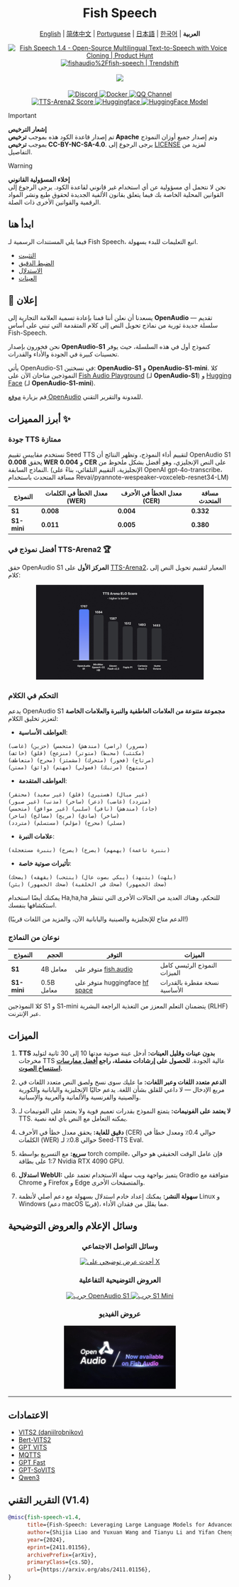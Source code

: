 <div align="center">
<h1>Fish Speech</h1>

[English](../README.md) | [简体中文](README.zh.md) | [Portuguese](README.pt-BR.md) | [日本語](README.ja.md) | [한국어](README.ko.md) | **العربية** <br>

<a href="https://www.producthunt.com/posts/fish-speech-1-4?embed=true&utm_source=badge-featured&utm_medium=badge&utm_souce=badge-fish&#0045;speech&#0045;1&#0045;4" target="_blank">
    <img src="https://api.producthunt.com/widgets/embed-image/v1/featured.svg?post_id=488440&theme=light" alt="Fish&#0032;Speech&#0032;1&#0046;4 - Open&#0045;Source&#0032;Multilingual&#0032;Text&#0045;to&#0045;Speech&#0032;with&#0032;Voice&#0032;Cloning | Product Hunt" style="width: 250px; height: 54px;" width="250" height="54" />
</a>
<a href="https://trendshift.io/repositories/7014" target="_blank">
    <img src="https://trendshift.io/api/badge/repositories/7014" alt="fishaudio%2Ffish-speech | Trendshift" style="width: 250px; height: 55px;" width="250" height="55"/>
</a>
<br>
</div>
<br>

<div align="center">
    <img src="https://count.getloli.com/get/@fish-speech?theme=asoul" /><br>
</div>

<br>

<div align="center">
    <a target="_blank" href="https://discord.gg/Es5qTB9BcN">
        <img alt="Discord" src="https://img.shields.io/discord/1214047546020728892?color=%23738ADB&label=Discord&logo=discord&logoColor=white&style=flat-square"/>
    </a>
    <a target="_blank" href="https://hub.docker.com/r/fishaudio/fish-speech">
        <img alt="Docker" src="https://img.shields.io/docker/pulls/fishaudio/fish-speech?style=flat-square&logo=docker"/>
    </a>
    <a target="_blank" href="https://pd.qq.com/s/bwxia254o">
      <img alt="QQ Channel" src="https://img.shields.io/badge/QQ-blue?logo=tencentqq">
    </a>
</div>

<div align="center">
    <a target="_blank" href="https://huggingface.co/spaces/TTS-AGI/TTS-Arena-V2">
      <img alt="TTS-Arena2 Score" src="https://img.shields.io/badge/TTS_Arena2-Rank_%231-gold?style=flat-square&logo=trophy&logoColor=white">
    </a>
    <a target="_blank" href="https://huggingface.co/spaces/fishaudio/fish-speech-1">
        <img alt="Huggingface" src="https://img.shields.io/badge/🤗%20-space%20demo-yellow"/>
    </a>
    <a target="_blank" href="https://huggingface.co/fishaudio/openaudio-s1-mini">
        <img alt="HuggingFace Model" src="https://img.shields.io/badge/🤗%20-models-orange"/>
    </a>
</div>

> [!IMPORTANT]
> **إشعار الترخيص**  
> تم إصدار قاعدة الكود هذه بموجب **ترخيص Apache** وتم إصدار جميع أوزان النموذج بموجب **ترخيص CC-BY-NC-SA-4.0**. يرجى الرجوع إلى [LICENSE](LICENSE) لمزيد من التفاصيل.

> [!WARNING]
> **إخلاء المسؤولية القانوني**  
> نحن لا نتحمل أي مسؤولية عن أي استخدام غير قانوني لقاعدة الكود. يرجى الرجوع إلى القوانين المحلية الخاصة بك فيما يتعلق بقانون الألفية الجديدة لحقوق طبع ونشر المواد الرقمية والقوانين الأخرى ذات الصلة.

## ابدأ هنا

فيما يلي المستندات الرسمية لـ Fish Speech، اتبع التعليمات للبدء بسهولة.

- [التثبيت](https://speech.fish.audio/install/)
- [الضبط الدقيق](https://speech.fish.audio/finetune/)
- [الاستدلال](https://speech.fish.audio/inference/)
- [العينات](https://speech.fish.audio/examples)

## 🎉 إعلان

يسعدنا أن نعلن أننا قمنا بإعادة تسمية العلامة التجارية إلى **OpenAudio** — تقديم سلسلة جديدة ثورية من نماذج تحويل النص إلى كلام المتقدمة التي تبني على أساس Fish-Speech.

نحن فخورون بإصدار **OpenAudio-S1** كنموذج أول في هذه السلسلة، حيث يوفر تحسينات كبيرة في الجودة والأداء والقدرات.

يأتي OpenAudio-S1 في نسختين: **OpenAudio-S1** و **OpenAudio-S1-mini**. كلا النموذجين متاحان الآن على [Fish Audio Playground](https://fish.audio) (لـ **OpenAudio-S1**) و [Hugging Face](https://huggingface.co/fishaudio/openaudio-s1-mini) (لـ **OpenAudio-S1-mini**).

قم بزيارة [موقع OpenAudio](https://openaudio.com/blogs/s1) للمدونة والتقرير التقني.

## أبرز المميزات ✨

### **جودة TTS ممتازة**

نستخدم مقاييس تقييم Seed TTS لتقييم أداء النموذج، وتظهر النتائج أن OpenAudio S1 يحقق **0.008 WER** و **0.004 CER** على النص الإنجليزي، وهو أفضل بشكل ملحوظ من النماذج السابقة. (الإنجليزية، التقييم التلقائي، بناءً على OpenAI gpt-4o-transcribe، مسافة المتحدث باستخدام Revai/pyannote-wespeaker-voxceleb-resnet34-LM)

| النموذج | معدل الخطأ في الكلمات (WER) | معدل الخطأ في الأحرف (CER) | مسافة المتحدث |
|-------|----------------------|---------------------------|------------------|
| **S1** | **0.008**  | **0.004**  | **0.332** |
| **S1-mini** | **0.011** | **0.005** | **0.380** |

### **أفضل نموذج في TTS-Arena2** 🏆

حقق OpenAudio S1 **المركز الأول** على [TTS-Arena2](https://arena.speechcolab.org/)، المعيار لتقييم تحويل النص إلى كلام:

<div align="center">
    <img src="../docs/assets/Elo.jpg" alt="TTS-Arena2 Ranking" style="width: 75%;" />
</div>

### **التحكم في الكلام**

يدعم OpenAudio S1 **مجموعة متنوعة من العلامات العاطفية والنبرة والعلامات الخاصة** لتعزيز تخليق الكلام:

- **العواطف الأساسية**:
```
(غاضب) (حزين) (متحمس) (مندهش) (راضي) (مسرور) 
(خائف) (قلق) (منزعج) (متوتر) (محبط) (مكتئب)
(متعاطف) (محرج) (مشمئز) (متحرك) (فخور) (مرتاح)
(ممتن) (واثق) (مهتم) (فضولي) (مرتبك) (مبتهج)
```

- **العواطف المتقدمة**:
```
(محتقر) (غير سعيد) (قلق) (هستيري) (غير مبال) 
(غير صبور) (مذنب) (ساخر) (ذعر) (غاضب) (متردد)
(متحمس) (غير موافق) (سلبي) (نافي) (مندهش) (جاد)
(ساخر) (مصالح) (مريح) (صادق) (ساخر)
(متردد) (مستسلم) (مؤلم) (محرج) (مسلي)
```

- **علامات النبرة**:
```
(بنبرة مستعجلة) (يصرخ) (يصرخ) (يهمهم) (بنبرة ناعمة)
```

- **تأثيرات صوتية خاصة**:
```
(يضحك) (يقهقه) (ينتحب) (يبكي بصوت عال) (يتنهد) (يلهث)
(يئن) (ضحك الجمهور) (ضحك في الخلفية) (ضحك الجمهور)
```

يمكنك أيضًا استخدام Ha,ha,ha للتحكم، وهناك العديد من الحالات الأخرى التي تنتظر استكشافها بنفسك.

(الدعم متاح للإنجليزية والصينية واليابانية الآن، والمزيد من اللغات قريبًا!)

### **نوعان من النماذج**

| النموذج | الحجم | التوفر | الميزات |
|-------|------|--------------|----------|
| **S1** | 4B معامل | متوفر على [fish.audio](https://fish.audio/) | النموذج الرئيسي كامل الميزات |
| **S1-mini** | 0.5B معامل | متوفر على huggingface [hf space](https://huggingface.co/spaces/fishaudio/openaudio-s1-mini) | نسخة مقطرة بالقدرات الأساسية |

كلا النموذجين S1 و S1-mini يتضمنان التعلم المعزز من التغذية الراجعة البشرية (RLHF) عبر الإنترنت.

## **الميزات**

1. **TTS بدون عينات وقليل العينات:** أدخل عينة صوتية مدتها 10 إلى 30 ثانية لتوليد مخرجات TTS عالية الجودة. **للحصول على إرشادات مفصلة، راجع [أفضل ممارسات استنساخ الصوت](https://docs.fish.audio/resources/best-practices/voice-cloning).**

2. **الدعم متعدد اللغات وعبر اللغات:** ما عليك سوى نسخ ولصق النص متعدد اللغات في مربع الإدخال — لا داعي للقلق بشأن اللغة. يدعم حاليًا الإنجليزية واليابانية والكورية والصينية والفرنسية والألمانية والعربية والإسبانية.

3. **لا يعتمد على الفونيمات:** يتمتع النموذج بقدرات تعميم قوية ولا يعتمد على الفونيمات لـ TTS. يمكنه التعامل مع النص بأي لغة نصية.

4. **دقيق للغاية:** يحقق معدل خطأ في الأحرف (CER) حوالي 0.4٪ ومعدل خطأ في الكلمات (WER) حوالي 0.8٪ لـ Seed-TTS Eval.

5. **سريع:** مع التسريع بواسطة torch compile، فإن عامل الوقت الحقيقي هو حوالي 1:7 على بطاقة Nvidia RTX 4090 GPU.

6. **استدلال WebUI:** يتميز بواجهة ويب سهلة الاستخدام تعتمد على Gradio متوافقة مع Chrome و Firefox و Edge والمتصفحات الأخرى.

7. **سهولة النشر:** يمكنك إعداد خادم استدلال بسهولة مع دعم أصلي لأنظمة Linux و Windows (دعم macOS قريبًا)، مما يقلل من فقدان الأداء.

## **وسائل الإعلام والعروض التوضيحية**

<div align="center">

### **وسائل التواصل الاجتماعي**
<a href="https://x.com/FishAudio/status/1929915992299450398" target="_blank">
    <img src="https://img.shields.io/badge/𝕏-أحدث_عرض_توضيحي-black?style=for-the-badge&logo=x&logoColor=white" alt="أحدث عرض توضيحي على X" />
</a>

### **العروض التوضيحية التفاعلية**
<a href="https://fish.audio" target="_blank">
    <img src="https://img.shields.io/badge/Fish_Audio-جرب_OpenAudio_S1-blue?style=for-the-badge" alt="جرب OpenAudio S1" />
</a>
<a href="https://huggingface.co/spaces/fishaudio/openaudio-s1-mini" target="_blank">
    <img src="https://img.shields.io/badge/Hugging_Face-جرب_S1_Mini-yellow?style=for-the-badge" alt="جرب S1 Mini" />
</a>

### **عروض الفيديو**

<a href="https://www.youtube.com/watch?v=SYuPvd7m06A" target="_blank">
    <img src="../docs/assets/Thumbnail.jpg" alt="فيديو OpenAudio S1" style="width: 50%;" />
</a>

</div>

---

## الاعتمادات

- [VITS2 (daniilrobnikov)](https://github.com/daniilrobnikov/vits2)
- [Bert-VITS2](https://github.com/fishaudio/Bert-VITS2)
- [GPT VITS](https://github.com/innnky/gpt-vits)
- [MQTTS](https://github.com/b04901014/MQTTS)
- [GPT Fast](https://github.com/pytorch-labs/gpt-fast)
- [GPT-SoVITS](https://github.com/RVC-Boss/GPT-SoVITS)
- [Qwen3](https://github.com/QwenLM/Qwen3)

## التقرير التقني (V1.4)
```bibtex
@misc{fish-speech-v1.4,
      title={Fish-Speech: Leveraging Large Language Models for Advanced Multilingual Text-to-Speech Synthesis},
      author={Shijia Liao and Yuxuan Wang and Tianyu Li and Yifan Cheng and Ruoyi Zhang and Rongzhi Zhou and Yijin Xing},
      year={2024},
      eprint={2411.01156},
      archivePrefix={arXiv},
      primaryClass={cs.SD},
      url={https://arxiv.org/abs/2411.01156},
}
```